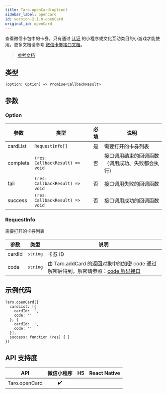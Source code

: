 ```yaml
---
title: Taro.openCard(option)
sidebar_label: openCard
id: version-2.1.0-openCard
original_id: openCard
---
```


查看微信卡包中的卡券。只有通过 [认证](https://developers.weixin.qq.com/miniprogram/product/renzheng.html) 的小程序或文化互动类目的小游戏才能使用。更多文档请参考 [微信卡券接口文档](https://mp.weixin.qq.com/cgi-bin/announce?action=getannouncement&key=1490190158&version=1&lang=zh_CN&platform=2)。

> [参考文档](https://developers.weixin.qq.com/miniprogram/dev/api/open-api/card/wx.openCard.html)

## 类型

```tsx
(option: Option) => Promise<CallbackResult>
```

## 参数

### Option

<table>
  <thead>
    <tr>
      <th>参数</th>
      <th>类型</th>
      <th style="text-align:center">必填</th>
      <th>说明</th>
    </tr>
  </thead>
  <tbody>
    <tr>
      <td>cardList</td>
      <td><code>RequestInfo[]</code></td>
      <td style="text-align:center">是</td>
      <td>需要打开的卡券列表</td>
    </tr>
    <tr>
      <td>complete</td>
      <td><code>(res: CallbackResult) =&gt; void</code></td>
      <td style="text-align:center">否</td>
      <td>接口调用结束的回调函数（调用成功、失败都会执行）</td>
    </tr>
    <tr>
      <td>fail</td>
      <td><code>(res: CallbackResult) =&gt; void</code></td>
      <td style="text-align:center">否</td>
      <td>接口调用失败的回调函数</td>
    </tr>
    <tr>
      <td>success</td>
      <td><code>(res: CallbackResult) =&gt; void</code></td>
      <td style="text-align:center">否</td>
      <td>接口调用成功的回调函数</td>
    </tr>
  </tbody>
</table>

### RequestInfo

需要打开的卡券列表

<table>
  <thead>
    <tr>
      <th>参数</th>
      <th>类型</th>
      <th>说明</th>
    </tr>
  </thead>
  <tbody>
    <tr>
      <td>cardId</td>
      <td><code>string</code></td>
      <td>卡券 ID</td>
    </tr>
    <tr>
      <td>code</td>
      <td><code>string</code></td>
      <td>由 Taro.addCard 的返回对象中的加密 code 通过解密后得到，解密请参照：<a href="https://mp.weixin.qq.com/wiki?t=resource/res_main&amp;id=mp1499332673_Unm7V">code 解码接口</a></td>
    </tr>
  </tbody>
</table>

## 示例代码

```tsx
Taro.openCard({
  cardList: [{
    cardId: '',
    code: ''
  }, {
    cardId: '',
    code: ''
  }],
  success: function (res) { }
})
```

## API 支持度

| API | 微信小程序 | H5 | React Native |
| :---: | :---: | :---: | :---: |
| Taro.openCard | ✔️ |  |  |
